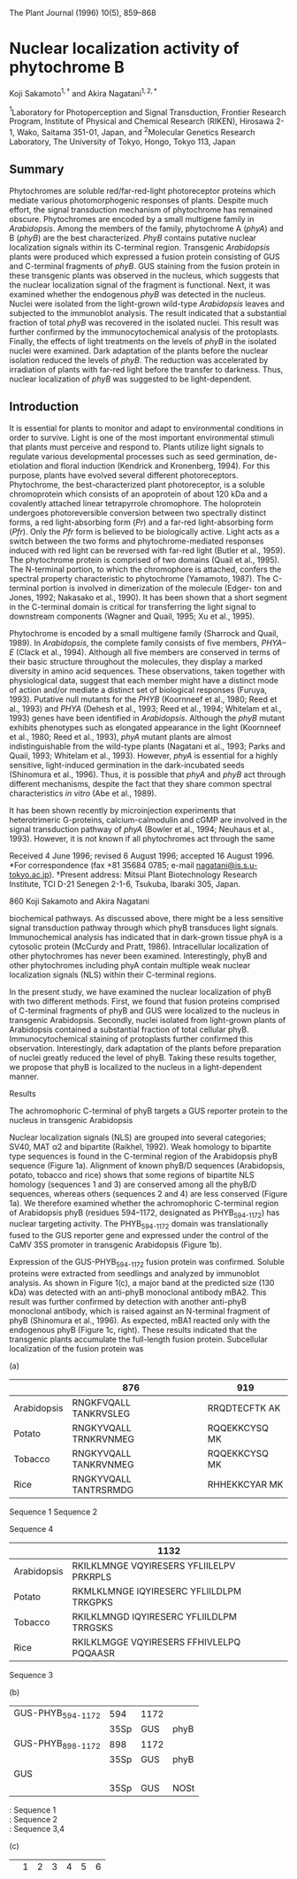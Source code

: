 
The Plant Journal (1996) 10(5), 859–868

# Nuclear localization activity of phytochrome B

Koji Sakamoto${}^{1,\dagger}$ and Akira Nagatani${}^{1,2,*}$

${}^{1}$Laboratory for Photoperception and Signal Transduction, Frontier Research Program, Institute of Physical and Chemical Research (RIKEN), Hirosawa 2-1, Wako, Saitama 351-01, Japan, and ${}^{2}$Molecular Genetics Research Laboratory, The University of Tokyo, Hongo, Tokyo 113, Japan

## Summary

Phytochromes are soluble red/far-red-light photoreceptor proteins which mediate various photomorphogenic responses of plants. Despite much effort, the signal transduction mechanism of phytochrome has remained obscure. Phytochromes are encoded by a small multigene family in *Arabidopsis*. Among the members of the family, phytochrome A (*phyA*) and B (*phyB*) are the best characterized. *PhyB* contains putative nuclear localization signals within its C-terminal region. Transgenic *Arabidopsis* plants were produced which expressed a fusion protein consisting of GUS and C-terminal fragments of *phyB*. GUS staining from the fusion protein in these transgenic plants was observed in the nucleus, which suggests that the nuclear localization signal of the fragment is functional. Next, it was examined whether the endogenous *phyB* was detected in the nucleus. Nuclei were isolated from the light-grown wild-type *Arabidopsis* leaves and subjected to the immunoblot analysis. The result indicated that a substantial fraction of total *phyB* was recovered in the isolated nuclei. This result was further confirmed by the immunocytochemical analysis of the protoplasts. Finally, the effects of light treatments on the levels of *phyB* in the isolated nuclei were examined. Dark adaptation of the plants before the nuclear isolation reduced the levels of *phyB*. The reduction was accelerated by irradiation of plants with far-red light before the transfer to darkness. Thus, nuclear localization of *phyB* was suggested to be light-dependent.

## Introduction

It is essential for plants to monitor and adapt to environmental conditions in order to survive. Light is one of the most important environmental stimuli that plants must perceive and respond to. Plants utilize light signals to regulate various developmental processes such as seed germination, de-etiolation and floral induction (Kendrick and Kronenberg, 1994). For this purpose, plants have evolved several different photoreceptors. Phytochrome, the best-characterized plant photoreceptor, is a soluble chromoprotein which consists of an apoprotein of about 120 kDa and a covalently attached linear tetrapyrrole chromophore. The holoprotein undergoes photoreversible conversion between two spectrally distinct forms, a red light-absorbing form (*Pr*) and a far-red light-absorbing form (*Pfr*). Only the *Pfr* form is believed to be biologically active. Light acts as a switch between the two forms and phytochrome-mediated responses induced with red light can be reversed with far-red light (Butler et al., 1959). The phytochrome protein is comprised of two domains (Quail et al., 1995). The N-terminal portion, to which the chromophore is attached, confers the spectral property characteristic to phytochrome (Yamamoto, 1987). The C-terminal portion is involved in dimerization of the molecule (Edger- ton and Jones, 1992; Nakasako et al., 1990). It has been shown that a short segment in the C-terminal domain is critical for transferring the light signal to downstream components (Wagner and Quail, 1995; Xu et al., 1995).

Phytochrome is encoded by a small multigene family (Sharrock and Quail, 1989). In *Arabidopsis*, the complete family consists of five members, *PHYA–E* (Clack et al., 1994). Although all five members are conserved in terms of their basic structure throughout the molecules, they display a marked diversity in amino acid sequences. These observations, taken together with physiological data, suggest that each member might have a distinct mode of action and/or mediate a distinct set of biological responses (Furuya, 1993). Putative null mutants for the *PHYB* (Koornneef et al., 1980; Reed et al., 1993) and *PHYA* (Dehesh et al., 1993; Reed et al., 1994; Whitelam et al., 1993) genes have been identified in *Arabidopsis*. Although the *phyB* mutant exhibits phenotypes such as elongated appearance in the light (Koornneef et al., 1980; Reed et al., 1993), *phyA* mutant plants are almost indistinguishable from the wild-type plants (Nagatani et al., 1993; Parks and Quail, 1993; Whitelam et al., 1993). However, *phyA* is essential for a highly sensitive, light-induced germination in the dark-incubated seeds (Shinomura et al., 1996). Thus, it is possible that *phyA* and *phyB* act through different mechanisms, despite the fact that they share common spectral characteristics *in vitro* (Abe et al., 1989).

It has been shown recently by microinjection experiments that heterotrimeric G-proteins, calcium-calmodulin and cGMP are involved in the signal transduction pathway of *phyA* (Bowler et al., 1994; Neuhaus et al., 1993). However, it is not known if all phytochromes act through the same

Received 4 June 1996; revised 6 August 1996; accepted 16 August 1996.
*For correspondence (fax +81 35684 0785;
e-mail nagatani@is.s.u-tokyo.ac.jp).
†Present address: Mitsui Plant Biotechnology Research Institute, TCI D-21 Senegen 2-1-6, Tsukuba, Ibaraki 305, Japan.

860 Koji Sakamoto and Akira Nagatani

biochemical pathways. As discussed above, there might be a less sensitive signal transduction pathway through which phyB transduces light signals. Immunochemical analysis has indicated that in dark-grown tissue phyA is a cytosolic protein (McCurdy and Pratt, 1986). Intracellular localization of other phytochromes has never been examined. Interestingly, phyB and other phytochromes including phyA contain multiple weak nuclear localization signals (NLS) within their C-terminal regions.

In the present study, we have examined the nuclear localization of phyB with two different methods. First, we found that fusion proteins comprised of C-terminal fragments of phyB and GUS were localized to the nucleus in transgenic Arabidopsis. Secondly, nuclei isolated from light-grown plants of Arabidopsis contained a substantial fraction of total cellular phyB. Immunocytochemical staining of protoplasts further confirmed this observation. Interestingly, dark adaptation of the plants before preparation of nuclei greatly reduced the level of phyB. Taking these results together, we propose that phyB is localized to the nucleus in a light-dependent manner.

Results

The achromophoric C-terminal of phyB targets a GUS reporter protein to the nucleus in transgenic Arabidopsis

Nuclear localization signals (NLS) are grouped into several categories; SV40, MAT α2 and bipartite (Raikhel, 1992). Weak homology to bipartite type sequences is found in the C-terminal region of the Arabidopsis phyB sequence (Figure 1a). Alignment of known phyB/D sequences (Arabidopsis, potato, tobacco and rice) shows that some regions of bipartite NLS homology (sequences 1 and 3) are conserved among all the phyB/D sequences, whereas others (sequences 2 and 4) are less conserved (Figure 1a). We therefore examined whether the achromophoric C-terminal region of Arabidopsis phyB (residues 594–1172, designated as PHYB<sub>594-1172</sub>) has nuclear targeting activity. The PHYB<sub>594-1172</sub> domain was translationally fused to the GUS reporter gene and expressed under the control of the CaMV 35S promoter in transgenic Arabidopsis (Figure 1b).

Expression of the GUS-PHYB<sub>594-1172</sub> fusion protein was confirmed. Soluble proteins were extracted from seedlings and analyzed by immunoblot analysis. As shown in Figure 1(c), a major band at the predicted size (130 kDa) was detected with an anti-phyB monoclonal antibody mBA2. This result was further confirmed by detection with another anti-phyB monoclonal antibody, which is raised against an N-terminal fragment of phyB (Shinomura et al., 1996). As expected, mBA1 reacted only with the endogenous phyB (Figure 1c, right). These results indicated that the transgenic plants accumulate the full-length fusion protein. Subcellular localization of the fusion protein was

(a)

|  | 876 |  | 919 |
| --- | --- | --- | --- |
| Arabidopsis | RNGKFVQALL TANKRVSLEG |  | RRQDTECFTK AK |
| Potato | RNGKYVQALL TRNKRVNMEG |  | RQQEKKCYSQ MK |
| Tobacco | RNGKYVQALL TANKRVNMEG |  | RQQEKKCYSQ MK |
| Rice | RNGKYVQALL TANTRSRMDG |  | RHHEKKCYAR MK |

Sequence 1 Sequence 2

Sequence 4

|  | 1132 |  |  |
| --- | --- | --- | --- |
| Arabidopsis | RKILKLMNGE VQYIRESERS YFLIILELPV PRKRPLS |  |  |
| Potato | RKMLKLMNGE IQYIRESERC YFLIILDLPM TRKGPKS |  |  |
| Tobacco | RKILKLMNGD IQYIRESERC YFLIILDLPM TRRGSKS |  |  |
| Rice | RKILKLMGGE VQYIRESERS FFHIVLELPQ PQQAASR |  |  |

Sequence 3

(b)

|  |  |  |  |
| --- | --- | --- | --- |
| GUS-PHYB<sub>594-1172</sub> | 594 | 1172 |  |
|  | 35Sp | GUS | phyB | NOSt |
| GUS-PHYB<sub>898-1172</sub> | 898 | 1172 |  |
|  | 35Sp | GUS | phyB | NOSt |
| GUS |  |  |  |
|  | 35Sp | GUS | NOSt |

: Sequence 1  
: Sequence 2  
: Sequence 3,4  

(c)

|  |  |  |  |  |  |  |
| --- | --- | --- | --- | --- | --- | --- |
|  | 1 | 2 | 3 | 4 | 5 | 6 |
|  |  |  |  |  |  |  |
|  |  |  |  |  |  |  |
|  |  |  |  |  |  |  |
|  |  |  |  |  |  |  |
|  |  |  |  |  |  |  |
|  |  |  |  |  |  |  |
|  |  |  |  |  |  |  |
|  |  |  |  |  |  |  |
|  |  |  |  |  |  |  |
|  |  |  |  |  |  |  |
|  |  |  |  |  |  |  |
|  |  |  |  |  |  |  |
|  |  |  |  |  |  |  |
|  |  |  |  |  |  |  |
|  |  |  |  |  |  |  |
|  |  |  |  |  |  |  |
|  |  |  |  |  |  |  |
|  |  |  |  |  |  |  |
|  |  |  |  |  |  |  |
|  |  |  |  |  |  |  |
|  |  |  |  |  |  |  |
|  |  |  |  |  |  |  |
|  |  |  |  |  |  |  |
|  |  |  |  |  |  |  |
|  |  |  |  |  |  |  |
|  |  |  |  |  |  |  |
|  |  |  |  |  |  |  |
|  |  |  |  |  |  |  |
|  |  |  |  |  |  |  |
|  |  |  |  |  |  |  |
|  |  |  |  |  |  |  |
|  |  |  |  |  |  |  |
|  |  |  |  |  |  |  |
|  |  |  |  |  |  |  |
|  |  |  |  |  |  |  |
|  |  |  |  |  |  |  |
|  |  |  |  |  |  |  |
|  |  |  |  |  |  |  |
|  |  |  |  |  |  |  |
|  |  |  |  |  |  |  |
|  |  |  |  |  |  |  |
|  |  |  |  |  |  |  |
|  |  |  |  |  |  |  |
|  |  |  |  |  |  |  |
|  |  |  |  |  |  |  |
|  |  |  |  |  |  |  |
|  |  |  |  |  |  |  |
|  |  |  |  |  |  |  |
|  |  |  |  |  |  |  |
|  |  |  |  |  |  |  |
|  |  |  |  |  |  |  |
|  |  |  |  |  |  |  |
|  |  |  |  |  |  |  |
|  |  |  |  |  |  |  |
|  |  |  |  |  |  |  |
|  |  |  |  |  |  |  |
|  |  |  |  |  |  |  |
|  |  |  |  |  |  |  |
|  |  |  |  |  |  |  |
|  |  |  |  |  |  |  |
|  |  |  |  |  |  |  |
|  |  |  |  |  |  |  |
|  |  |  |  |  |  |  |
|  |  |  |  |  |  |  |
|  |  |  |  |  |  |  |
|  |  |  |  |  |  |  |
|  |  |  |  |  |  |  |
|  |  |  |  |  |  |  |
|  |  |  |  |  |  |  |
|  |  |  |  |  |  |  |
|  |  |  |  |  |  |  |
|  |  |  |  |  |  |  |
|  |  |  |  |  |  |  |
|  |  |  |  |  |  |  |
|  |  |  |  |  |  |  |
|  |  |  |  |  |  |  |
|  |  |  |  |  |  |  |
|  |  |  |  |  |  |  |
|  |  |  |  |  |  |  |
|  |  |  |  |  |  |  |
|  |  |  |  |  |  |  |
|  |  |  |  |  |  |  |
|  |  |  |  |  |  |  |
|  |  |  |  |  |  |  |
|  |  |  |  |  |  |  |
|  |  |  |  |  |  |  |
|  |  |  |  |  |  |  |
|  |  |  |  |  |  |  |
|  |  |  |  |  |  |  |
|  |  |  |  |  |  |  |
|  |  |  |  |  |  |  |
|  |  |  |  |  |  |  |
|  |  |  |  |  |  |  |
|  |  |  |  |  |  |  |
|  |  |  |  |  |  |  |
|  |  |  |  |  |  |  |
|  |  |  |  |  |  |  |
|  |  |  |  |  |  |  |
|  |  |  |  |  |  |  |
|  |  |  |  |  |  |  |
|  |  |  |  |  |  |  |
|  |  |  |  |  |  |  |
|  |  |  |  |  |  |  |
|  |  |  |  |  |  |  |
|  |  |  |  |  |  |  |
|  |  |  |  |  |  |  |
|  |  |  |  |  |  |  |
|  |  |  |  |  |  |  |
|  |  |  |  |  |  |  |
|  |  |  |  |  |  |  |
|  |  |  |  |  |  |  |
|  |  |  |  |  |  |  |
|  |  |  |  |  |  |  |
|  |  |  |  |  |  |  |
|  |  |  |  |  |  |  |
|  |  |  |  |  |  |  |
|  |  |  |  |  |  |  |
|  |  |  |  |  |  |  |
|  |  |  |  |  |  |  |
|  |  |  |  |  |  |  |
|  |  |  |  |  |  |  |
|  |  |  |  |  |  |  |
|  |  |  |  |  |  |  |
|  |  |  |  |  |  |  |
|  |  |  |  |  |  |  |
|  |  |  |  |  |  |  |
|  |  |  |  |  |  |  |
|  |  |  |  |  |  |  |
|  |  |  |  |  |  |  |
|  |  |  |  |  |  |  |
|  |  |  |  |  |  |  |
|  |  |  |  |  |  |  |
|  |  |  |  |  |  |  |
|  |  |  |  |  |  |  |
|  |  |  |  |  |  |  |
|  |  |  |  |  |  |  |
|  |  |  |  |  |  |  |
|  |  |  |  |  |  |  |
|  |  |  |  |  |  |  |
|  |  |  |  |  |  |  |
|  |  |  |  |  |  |  |
|  |  |  |  |  |  |  |
|  |  |  |  |  |  |  |
|  |  |  |  |  |  |  |
|  |  |  |  |  |  |  |
|  |  |  |  |  |  |  |
|  |  |  |  |  |  |  |
|  |  |  |  |  |  |  |
|  |  |  |  |  |  |  |
|  |  |  |  |  |  |  |
|  |  |  |  |  |  |  |
|  |  |  |  |  |  |  |
|  |  |  |  |  |  |  |
|  |  |  |  |  |  |  |
|  |  |  |  |  |  |  |
|  |  |  |  |  |  |  |
|  |  |  |  |  |  |  |
|  |  |  |  |  |  |  |
|  |  |  |  |  |  |  |
|  |  |  |  |  |  |  |
|  |  |  |  |  |  |  |
|  |  |  |  |  |  |  |
|  |  |  |  |  |  |  |
|  |  |  |  |  |  |  |
|  |  |  |  |  |  |  |
|  |  |  |  |  |  |  |
|  |  |  |  |  |  |  |
|  |  |  |  |  |  |  |
|  |  |  |  |  |  |  |
|  |  |  |  |  |  |  |
|  |  |  |  |  |  |  |
|  |  |  |  |  |  |  |
|  |  |  |  |  |  |  |
|  |  |  |  |  |  |  |
|  |  |  |  |  |  |  |
|  |  |  |  |  |  |  |
|  |  |  |  |  |  |  |
|  |  |  |  |  |  |  |
|  |  |  |  |  |  |  |
|  |  |  |  |  |  |  |
|  |  |  |  |  |  |  |
|  |  |  |  |  |  |  |
|  |  |  |  |  |  |  |
|  |  |  |  |  |  |  |
|  |  |  |  |  |  |  |
|  |  |  |  |  |  |  |
|  |  |  |  |  |  |  |
|  |  |  |  |  |  |  |
|  |  |  |  |  |  |  |
|  |  |  |  |  |  |  |
|  |  |  |  |  |  |  |
|  |  |  |  |  |  |  |
|  |  |  |  |  |  |  |
|  |  |  |  |  |  |  |
|  |  |  |  |  |  |  |
|  |  |  |  |  |  |  |
|  |  |  |  |  |  |  |
|  |  |  |  |  |  |  |
|  |  |  |  |  |  |  |
|  |  |  |  |  |  |  |
|  |  |  |  |  |  |  |
|  |  |  |  |  |  |  |
|  |  |  |  |  |  |  |
|  |  |  |  |  |  |  |
|  |  |  |  |  |  |  |
|  |  |  |  |  |  |  |
|  |  |  |  |  |  |  |
|  |  |  |  |  |  |  |
|  |  |  |  |  |  |  |
|  |  |  |  |  |  |  |
|  |  |  |  |  |  |  |
|  |  |  |  |  |  |  |
|  |  |  |  |  |  |  |
|  |  |  |  |  |  |  |
|  |  |  |  |  |  |  |
|  |  |  |  |  |  |  |
|  |  |  |  |  |  |  |
|  |  |  |  |  |  |  |
|  |  |  |  |  |  |  |
|  |  |  |  |  |  |  |
|  |  |  |  |  |  |  |
|  |  |  |  |  |  |  |
|  |  |  |  |  |  |  |
|  |  |  |  |  |  |  |
|  |  |  |  |  |  |  |
|  |  |  |  |  |  |  |
|  |  |  |  |  |  |  |
|  |  |  |  |  |  |  |
|  |  |  |  |  |  |  |
|  |  |  |  |  |  |  |
|  |  |  |  |  |  |  |
|  |  |  |  |  |  |  |
|  |  |  |  |  |  |  |
|  |  |  |  |  |  |  |
|  |  |  |  |  |  |  |
|  |  |  |  |  |  |  |
|  |  |  |  |  |  |  |
|  |  |  |  |  |  |  |
|  |  |  |  |  |  |  |
|  |  |  |  |  |  |  |
|  |  |  |  |  |  |  |
|  |  |  |  |  |  |  |
|  |  |  |  |  |  |  |
|  |  |  |  |  |  |  |
|  |  |  |  |  |  |  |
|  |  |  |  |  |  |  |
|  |  |  |  |  |  |  |
|  |  |  |  |  |  |  |
|  |  |  |  |  |  |  |
|  |  |  |  |  |  |  |
|  |  |  |  |  |  |  |
|  |  |  |  |  |  |  |
|  |  |  |  |  |  |  |
|  |  |  |  |  |  |  |
|  |  |  |  |  |  |  |
|  |  |  |  |  |  |  |
|  |  |  |  |  |  |  |
|  |  |  |  |  |  |  |
|  |  |  |  |  |  |  |
|  |  |  |  |  |  |  |
|  |  |  |  |  |  |  |
|  |  |  |  |  |  |  |
|  |  |  |  |  |  |  |
|  |  |  |  |  |  |  |
|  |  |  |  |  |  |  |
|  |  |  |  |  |  |  |
|  |  |  |  |  |  |  |
|  |  |  |  |  |  |  |
|  |  |  |  |  |  |  |
|  |  |  |  |  |  |  |
|  |  |  |  |  |  |  |
|  |  |  |  |  |  |  |
|  |  |  |  |  |  |  |
|  |  |  |  |  |  |  |
|  |  |  |  |  |  |  |
|  |  |  |  |  |  |  |
|  |  |  |  |  |  |  |
|  |  |  |  |  |  |  |
|  |  |  |  |  |  |  |
|  |  |  |  |  |  |  |
|  |  |  |  |  |  |  |
|  |  |  |  |  |  |  |
|  |  |  |  |  |  |  |
|  |  |  |  |  |  |  |
|  |  |  |  |  |  |  |
|  |  |  |  |  |  |  |
|  |  |  |  |  |  |  |
|  |  |  |  |  |  |  |
|  |  |  |  |  |  |  |
|  |  |  |  |  |  |  |
|  |  |  |  |  |  |  |
|  |  |  |  |  |  |  |
|  |  |  |  |  |  |  |
|  |  |  |  |  |  |  |
|  |  |  |  |  |  |  |
|  |  |  |  |  |  |  |
|  |  |  |  |  |  |  |
|  |  |  |  |  |  |  |
|  |  |  |  |  |  |  |
|  |  |  |  |  |  |  |
|  |  |  |  |  |  |  |
|  |  |  |  |  |  |  |
|  |  |  |  |  |  |  |
|  |  |  |  |  |  |  |
|  |  |  |  |  |  |  |
|  |  |  |  |  |  |  |
|  |  |  |  |  |  |  |
|  |  |  |  |  |  |  |
|  |  |  |  |  |  |  |
|  |  |  |  |  |  |  |
|  |  |  |  |  |  |  |
|  |  |  |  |  |  |  |
|  |  |  |  |  |  |  |
|  |  |  |  |  |  |  |
|  |  |  |  |  |  |  |
|  |  |  |  |  |  |  |
|  |  |  |  |  |  |  |
|  |  |  |  |  |  |  |
|  |  |  |  |  |  |  |
|  |  |  |  |  |  |  |
|  |  |  |  |  |  |  |
|  |  |  |  |  |  |  |
|  |  |  |  |  |  |  |
|  |  |  |  |  |  |  |
|  |  |  |  |  |  |  |
|  |  |  |  |  |  |  |
|  |  |  |  |  |  |  |
|  |  |  |  |  |  |  |
|  |  |  |  |  |  |  |
|  |  |  |  |  |  |  |
|  |  |  |  |  |  |  |
|  |  |  |  |  |  |  |
|  |  |  |  |  |  |  |
|  |  |  |  |  |  |  |
|  |  |  |  |  |  |  |
|  |  |  |  |  |  |  |
|  |  |  |  |  |  |  |
|  |  |  |  |  |  |  |
|  |  |  |  |  |  |  |
|  |  |  |  |  |  |  |
|  |  |  |  |  |  |  |
|  |  |  |  |  |  |  |
|  |  |  |  |  |  |  |
|  |  |  |  |  |  |  |
|  |  |  |  |  |  |  |
|  |  |
in the nucleus in two independent transgenic line (Figure 2, and data not shown). In contrast, transgenic plants that expressed a control GUS gene without phyB sequence did not exhibit nuclear staining even after prolonged exposure to the substrate (Figure 2). To confirm the nuclear localization of the fusion protein in another type of cell, epidermal peels of hypocotyls were stained in which inhibition of cell elongation by phytochrome is observed (Gaba and Black, 1983). As expected, most GUS activity was detected in the nuclei (Figure 3). Thus, the nuclear targeting activity of PHYB<sub>594–1172</sub> was demonstrated in both cotyledon and stem.

We then examined whether the nuclear localization of the achromophoric GUS–PHYB<sub>594–1172</sub> fusion protein is affected by light. Plants were treated with far-red light for 20 min and then kept in darkness for 24 h before protoplasts preparation. As shown in Figure 4, GUS activity was predominantly detected in the nuclei from leaf protoplasts even if the plants were dark adapted. This result indicates that the nuclear localization of the achromophoric fusion protein is not light-dependent.

The C-terminal 275 amino acid residues of phyB are sufficient to target a GUS reporter protein to the nucleus

We further localized NLS within the C-terminal region of phyB. For this purpose, we prepared transgenic Arabidopsis lines expressing a shorter phyB fragment, PHYB<sub>898–1172</sub>, which contains only sequences 2–4 (Figure 1a). As shown in Figures 2 and 3, the transgenic plant expressing this fusion protein exhibited nuclear staining in both leaf protoplasts and epidermal cells. This result indicates that these 275 amino acid residues of Arabidopsis phyB are sufficient to target the protein to the nucleus.

Endogenous phyB is detected in isolated nuclei and protoplasts

To test whether endogenous phyB is also localized to the nucleus, nuclei were isolated from leaves of light-grown Arabidopsis plants. The nuclei were prepared with buffers adjusted to pH 6.0 and 7.0. Measurements of the pH after the homogenization indicated that the homogenate was not acidified. Although the nuclei were more stable and easier to handle at pH 6.0, phyA is known to artificially associate with the particulate fraction at this pH (Quail et al., 1973). Microscopic evaluation of the isolated nuclei indicated that the preparations using both buffers were free of visible contamination and that the nuclei were intact (representative data are shown in Figure 5a). The marked diversity in the size of nuclei probably reflects the multiploidy in Arabidopsis tissues as reported by Arumugananathan and Earle (1991). The average DNA content per nucleus in the preparations was about 0.9 pg, which is consistent

Nuclear localization activity of phytochrome B 861

with the reported value (Arumugananathan and Earle, 1991). Assessment of enzyme markers (Schaller and DeWitt, 1995) for endoplasmic reticulum (antimycin-insensitive NADH cytochrome c oxidase) and mitochondria (cytochrome c oxidase) indicated that contamination by these organelles was less than 5%. Immunoblot detection of the large subunit of Rubisco indicated that only about 0.1% of the total cellular accumulation was associated with the nuclear preparation. We did not see any significant differences in the purity of the preparation due to the difference in pH of the isolation buffer.

The nuclei were lysed with SDS and subjected to immunoblot analysis. Immunoblots probed with a monoclonal anti-Arabidopsis phyB antibody, mBA2, clearly demonstrates the presence of phyB in the nuclei (Figure 5b). No significant difference was seen in the levels of phyB between the nuclei prepared at pH 6.0 (lane 1) and pH 7.0 (lane 2). Since the nuclei from the putative phyB null mutant did not show staining (lane 3), the staining appears to be specific to phyB. Similar results were obtained with two other monoclonal anti-phyB antibodies, mAT1 raised against a tobacco PHYB fragment (residues 465–1132) (López-Juez et al., 1992) and mBA1 raised against an Arabidopsis PHYB fragment (residues 1–598) (Shinomura et al., 1996) (data not shown). The level of nuclear phyB relative to that of total cellular phyB was estimated on the basis of DNA content. As shown in Figure 5(b), the intensity of the phyB signal in whole-cell extracts (lane 4) was similar to that in isolated nuclei, indicating that a substantial part of the total cellular phyB exists in the nucleus. The detection of phyB in the crude extract was not affected by the presence of other cellular proteins as mixing cellular extract with the nuclear preparation did not alter the results (lanes 5 and 6).

The nuclear localization of endogenous phyB was examined by immunocytochemistry as well. Protoplasts were prepared from the light-grown leaves of the wild-type and the phyB null mutant and immunostained for phyB with the monoclonal antibody mBA2. As shown in Figure 6, strong immunoreactivity of phyB was detected in the nucleus in wild-type protoplasts whereas the phyB mutant ones showed little staining under the same conditions. Thus, nuclear localization of phyB was confirmed by both immunoblot and immunocytochemical methods.

Nuclear phyB is extracted to soluble fraction on disruption of nuclei

PhyB is extracted to the soluble fraction when tissue is homogenized in phytochrome extraction buffer (Abe et al., 1989). Therefore, we examined whether phyB in isolated nuclei can be similarly extracted. The nuclei were gently resuspended in the extraction buffer at pH 8.0, sonicated for a few seconds, and separated by centrifugation. Micro-

plants were determined. Plants were treated with red or far-red light for 20 min and then kept in darkness for 0, 4 or 12 h before the homogenization. In the case of the 0 h samples, leaves harvested in the light were placed on ice and irradiated with red or far-red light immediately before the nuclear isolation. For other samples, the whole plants were irradiated and transferred to darkness. Isolation of nuclei was performed under dim green safe light or in total darkness until the end of the first Percoll gradient step. All the remaining steps were done under white light. As a control, nuclei were prepared from light-grown plants in the light. As shown in Figure 7(a), the level of nuclear phyB is significantly reduced during the course of dark adaptation (lanes 3, 4, 6 and 7). The reduction was much faster and more complete if plants were treated with far-red light. However, treatment of leaves with either red or far-red light immediately before the isolation did not reduce the levels of nuclear phyB (lanes 2 and 3). This observation indicates that the levels of phyB in isolated nuclei were independent of the spectral forms of phyB during the nuclear isolation. We also examined if the dark adaptation altered the levels of cellular total phyB. As shown in Figure 7(b), the phyB level was not altered by these treatments.

## Discussion

### Nuclear localization of GUS-PHYB fragment fusion proteins

GUS reporter fusion proteins have been successfully used to demonstrate the presence of functional NLS in various plant proteins (Howard et al., 1992). Using this approach, we have shown that phyB contains functional NLS(s) within the C-terminal 275 amino acid residues which contain three putative bipartite type sequences (sequences 2–4 in Figure 1a). However, it should be noted that the localization could be due to a cryptic localization signal not used by the full-length molecule. Studies with a full-length construct would help to clarify this problem.

Since each putative NLSs found in the phyB sequence is rather weak compared with other known NLSs (Raikhel, 1992), these sequences might function in combination. It has been reported that a protein containing a weak NLS repeat can be localized to the nucleus (Varagona and Raikhel, 1994). Sequences 2 and 3 (Figure 1a) are conserved in Arabidopsis phyA, phyB and phyD, and in phyA, phyB, phyD and phyE, respectively. Although phyC appears to lack the same sequences found in phyB, different NLS-like sequences are found in the C-terminal region of phyC. Thus, it remains to be determined whether or not phytochromes other than phyB contain a functional NLS. It is noteworthy that a chimeric protein between the N-terminal half of phyB and the C-terminal half of phyA exhibits phyB activity

### Light regulation of the level of nuclear phyB

To examine if nuclear localization of the endogenous phyB is light-dependent, levels of nuclear phyB in dark-adapted

Nuclear localization activity of phytochrome B 863

Figure 3. Cellular GUS staining in epidermal peels of hypocotyls of transgenic Arabidopsis expressing the GUS-PHYB fragment fusion proteins. The epidermal peels prepared from the transgenic Arabidopsis expressing GUS-PHYB<sub>594-1172</sub> (a–d), GUS-PHYB<sub>898-1172</sub> (e and f) and GUS (g and h) were stained with X-Gluc (a, c, e and g) or DAPI (b, d, f and h). The scale bar represents 20 μm.

in transgenic plants (Wagner et al., 1996). This result might reflect the presence of a NLS in the C-terminal region of phyA.

Nuclear localization of endogenous phytochrome B

Together with the GUS-phyB fusion protein staining (Figures 2 and 3), our immunochemical analysis of isolated nuclei (Figure 5) suggests that the endogenous phyB is localized to the nucleus. In the history of phytochrome studies, the intracellular localization of phytochrome has been a matter of controversy for a long time (Pratt, 1994). Immunocytochemical analysis has revealed that phyA is principally distributed in the cytosol in dark-grown seedlings (McCurdy and Pratt, 1986). Although associations of phytochrome (probably phyA) with various organelles such

864 Koji Sakamoto and Akira Nagatani

Figure 4. Cellular GUS staining in leaf protoplasts prepared from dark-adapted transgenic Arabidopsis expressing the GUS-PHYB<sub>594-1172</sub> fusion protein.

The protoplasts were prepared from dark-adapted transgenic Arabidopsis expressing GUS-PHYB<sub>594-1172</sub> (a and b) and GUS (c and d), and were stained with X-Gluc (a and c) or DAPI (b and d). The scale bar represents 20 μm.

as amyloplasts, etioplasts, mitochondria, or plasma membrane have been reported in dark-grown plants, only a small portion of the total phyA present in the cell is recovered in these organelles or membrane fractions (Pratt, 1994). It is also well known that the Pfr form of phyA tends to associate with particulate material under certain conditions. However, no association with any particular organelle has been observed (Quail, 1975). Thus, there has been no convincing evidence that indicates a biologically relevant association of phytochrome with a particular organelle.

By a number of criteria, our results are distinct from all of these classical observations. First, staining for cellular GUS activity has revealed the presence of a functional targeting signal (Figures 2, 3 and 4), which has never previously been shown for any phytochromes. Secondly, a substantial part of the total cellular phyB was shown to be localized to the nucleus both by immunoblot detection (Figure 5) and immunocytochemical staining (Figure 6). Thirdly, phyB was detected in the isolated nuclei regardless of the spectral forms of phyB during isolation (lanes 2 and 5 of Figure 7). Finally, phyB was extracted from isolated nuclei only after disruption of the nucleus (Figure 5c). Therefore, we conclude that our observations are not due to artifacts, and that phyB is indeed present in the nucleus in the light. However, our data do not exclude the possibility that some amount of the Pfr form of phyB exists and acts in the cytosol. Functional analysis, such as microbeam

Figure 5. See facing page for legend.

Figure 6. See facing page for legend.

irradiation of the nucleus, will help to clearly demonstrate the biological significance of phyB in the nucleus.

### Possible mechanism of PhyB signal transduction

The level of nuclear phyB was greatly reduced by dark adaptation of plants, whereas the total level of cellular

(a)
L R0 R4 R12 F0 F4 F12
α-phyB
CBB
1 2 3 4 5 6 7

(b)
L F12 R12
1 2 3

Figure 7. Effects of light treatments on the levels of nuclear phyB.
(a) Immunoblot detection of phyB in isolated nuclei. Nuclei were isolated from light-grown plants (L), from plants treated with either red (R0) or far-red (F0) light immediately before the nuclear preparation, and from plants treated with red (R4, R12) or far-red (F4, F12) light before the dark adaptation for 4 (R4, F4) or 12 (R12, F12) h. Each lane contains a sample from 4.0×10⁵ nuclei. The blots were stained with a monoclonal anti-Arabidopsis phyB antibody mBA2 (upper). As a loading control, 8.0×10⁵ nuclei of each sample were analyzed by histone SDS-PAGE (lower).
(b) Immunoblot detection of phyB in the whole-cell extracts. Whole-cell extracts were prepared from light-grown plants (L), from plants treated with either red (R12) or far-red (F12) light and then dark-adapted for 12 h. Each lane contains a sample corresponding to 3.4 mg fresh weight tissue. The blot was stained with a monoclonal anti-Arabidopsis phyB antibody mBA2.

---

Figure 5. Immunoblot detection of phyB in isolated nuclei.
(a) Isolated nuclei were photographed in bright field (left), or under epifluorescence to show DNA staining with DAPI (right). The scale bar represents 20 μm.
(b) Immunoblot detection of phyB in nuclei isolated at pH 6.0 (lane 1) or 7.0 (lanes 2 and 3) and whole-cell extracts. Each lane contains a sample from 4×10⁵ nuclei (lanes 1–3), whole-cell extract corresponding to 2.4 mg fresh weight tissue (lanes 4 and 5) or 4×10⁵ wild-type nuclei plus an extract from 2.4 mg phyB mutant tissue (lane 6). All the samples are equivalent to 0.36 μg DNA. The blots stained with a monoclonal anti-Arabidopsis phyB antibody, mBA2 (α-phyB) and histone SDS-PAGE gel stained with Coomassie brilliant blue (CBB) are shown. WT, wild-type; phyB, Arabidopsis phyB-5 mutant.
(c) Extraction of phyB from isolated nuclei. Nuclei prepared at pH 7.0 were treated in extraction buffer at pH 8.0 with (+sonic) or without (−sonic) sonication and separated by centrifugation to supernatant (S) and pellet (P). Each lane contains the sample from 3.2×10⁵ nuclei. The blots probed with a monoclonal anti-Arabidopsis phyB antibody mBA2 (upper) and histone SDS-PAGE gel stained with CBB (lower) are shown.

Figure 6. Immunocytochemistry of wild-type and phyB mutant.
The localization of phyB was determined by mBA2 with protoplasts prepared from wild-type (a) and phyB mutant (b). The nuclei of wild-type (c) and phyB mutant (d) were stained with DAPI. The scale bar represents 20 μm.

---

Nuclear localization activity of phytochrome B 865

phyB remained fairly constant (Figure 7). However, the reduction was slower if plants were irradiated with red light before dark adaptation. This observation coincides with a photophysiological observation that short red light pulses given every 4 h are as effective as continuous red light for inhibition of hypocotyl elongation (Reed et al., 1994). Furthermore, the reduction in the levels of nuclear phyB was greatly accelerated by irradiation of plants with far-red light before dark adaptation (Figure 7). Since the achromophoric GUS-PHYB₅₉₄–₁₁₇₂ fusion protein did not change its cellular localization in response to a similar treatment (Figure 4), we propose that the spectral forms of phyB are important for the light-dependent nuclear localization and/or retention to occur. In mammalian cells, several transcription factors and proteins that modify these factors are known to change their nucleocytoplasmic partitioning in response to extracellular signals (Hill and Treisman, 1995). Thus, phyB might act in the same way to relay light signals to the nucleus.

Although targets of phyB in the nucleus are unknown, it is an attractive hypothesis that phyB regulates gene expression (Batschauer et al., 1994) through interactions with nuclear master regulators of photomorphogenesis. There are several Arabidopsis mutants that show constitutive photomorphogenic responses in the dark (Chory et al., 1989; Deng et al., 1991). A few of these mutants such as det1 (Chory, 1992) and cop1 (Ang and Deng, 1994) are known to be epistatic to photoreceptor mutants, suggesting that DET1 and COP1 act downstream of phytochrome. Interestingly, DET1 (Pepper et al., 1994) and COP1 (von Arnim and Deng, 1994) proteins are known to be nuclear-localized. Furthermore, nucleocytoplasmic partitioning of COP1 is regulated by light (von Arnim and Deng, 1994). Thus, phyB might modify the activity and/or localization of these nuclear factors in cytosol and/or within the nucleus. It is also noteworthy that protein phosphorylation is reported to be regulated by phytochrome in isolated nuclei (Datta et al., 1985; Romeo et al., 1991). Hence, protein phosphorylation might play a role in the signal transduction pathway acting downstream of phyB in the nucleus. However, it should be noted that nuclei were isolated from dark-grown plants for these phosphorylation experiments, and that the level of phyB in such nuclei has never been determined.

---

Other molecular species of phytochrome

Although it would be reasonable to hypothesize that phyB acts in the nucleus, the same model might not be applicable to other phytochromes. It has been shown that microinjection of agonists of heterotrimeric G-proteins or phyA to the cells of a phytochrome-deficient tomato mutant (aurea) complements its deficiency in the expression of phytochrome-regulated genes and in chloroplast development

(Neuhaus *et al.*, 1993). Calcium ions and cGMP have been shown to function as second messengers for these responses (Bowler *et al.*, 1994). Thus, the site of phyA action is probably not in the nucleus. It is noteworthy here that extremely weak light with which only 0.01% of the total Pr is converted to Pfr is sufficient to induce the phyA-dependent seed germination (Shinomura *et al.*, 1996). Thus, it is reasonable to suggest that the phyA response is amplified through cytosolic and/or plasma membrane signal transduction components, such as G-proteins. In contrast, the phyB response requires much higher fluence of light (Shinomura *et al.*, 1996), indicating that such amplification steps might be omitted in the phyB signal transduction pathway. It should also be noted that some of the phytochrome-mediated responses observed in lower plants are difficult to explain with phytochrome present in the nucleus. For example, polarization of functional phytochrome on the plasma membrane has been shown in a green algae and fern protonemata by microbeam irradiation experiments (Wada and Kadota, 1989). Thus, different phytochromes might act in totally different ways, even though they share a common overall structure and basic molecular properties.

### Experimental procedures

#### Plant materials
Arabidopsis thaliana (ecotype, Wassilewskija) was used for the transformation experiments. A. thaliana (ecotype Landsberg *er*) and the *phyB-5* (formerly known as *hy3-8-36*) mutant (Reed *et al.*, 1993) were used for the nuclear isolation and immunocytochemical experiments.

#### Plasmid construction and transformation
The binary vectors that express GUS fused to phyB C-terminal sequences were constructed by ligating the C-terminal fragments of the *PHYB* gene to the end of the GUS gene (Figure 1b). The stop codon of the GUS gene in the binary vector pBIH1-IG (Akama *et al.*, 1992) was replaced with a *SmaI* restriction endonuclease site by PCR. The plasmid so constructed (pGΔT8) was used to express the GUS-PHYB<sub>594–1172</sub> and the GUS-PHYB<sub>898–1172</sub> fusion proteins. The C-terminal fragments of *PHYB* gene were amplified by PCR with primers that generate a *SmaI*-ATG sequence at the 5′ end and a TAG-*SacI* sequence at the 3′ end. The *SmaI*-SacI fragment PCR products were ligated into *SmaI*-SacI-digested pGΔT8. Both of these plasmids were introduced into Arabidopsis by Agrobacterium-mediated transformation (Akama *et al.*, 1992).

#### Isolation of protoplasts and analysis of GUS localization
Protoplasts were prepared from transgenic Arabidopsis as follows. The cotyledons were harvested from approximately 10-day-old seedlings and cut into several pieces in a petri dish containing digestion buffer (0.4 M mannitol, 8 mM CaCl<sub>2</sub>, 0.5% w/v cellulase 'Onozuka' RS, 0.05% pectinase Y23). The tissues were then vacuum-infiltrated and incubated at room temperature with gentle agitation for 2–3 h. The protoplasts were collected by centrifugation at 60 g. The protoplasts were incubated with GUS assay mixture (0.3 M mannitol, 50 mM Na-phosphate buffer at pH 7.0, MS medium salt mixture, 10 mM EDTA, 0.5 mM K<sub>3</sub>Fe(CN)<sub>6</sub>, 0.5 mM K<sub>4</sub>Fe(CN)<sub>6</sub>, 2 mM X-Gluc) at 37°C for 3–4 h. After the development of blue color, 4′,6-diamidino-2-phenylindole dihydrochloride (DAPI) was added at 50 ng ml<sup>−1</sup> to visualize DNA.

#### Histochemical analysis of GUS localization
The epidermal layer was peeled from the hypocotyl of the transgenic plants with forceps, transferred to the GUS assay mixture (see above) and vacuum-infiltrated. After incubation at 37°C for 0.5–1 h, DAPI was added as described above.

#### Isolation of nuclei
Arabidopsis plants were grown under continuous white light for 3–4 weeks. For some experiments, plants were treated with 3.0 W m<sup>−2</sup> far-red or red light (Nagatani *et al.*, 1993) for 20 min and then transferred into darkness. To isolate nuclei, 2–5 g of leaves were harvested and homogenized in 80 ml of the nuclear isolation buffer at pH 6.0 (10 mM Mes-KOH, 10 mM NaCl, 5 mM EDTA, 0.15 mM spermine, 0.5 mM spermidine, 0.6% Triton X-100, 0.25 M Sucrose, pH 6.0 (Jensen *et al.*, 1988)) or at pH 7.0 (10 mM Pipes-KOH, 10 mM MgCl<sub>2</sub>, 0.2% Triton X-100, 1 M hexylene glycol, 5 mM 2-mercaptoethanol, 0.8 mM phenylmethylsulfonyl fluoride (PMSF), pH 7.0 (Foster *et al.*, 1992)) with a blender equipped with razor blades. The crude homogenate was then filtered through stainless mesh and the nuclei in the filtrate were collected by centrifugation at 1500 g. The nuclei were further purified twice on 0–50% discontinuous Percoll (Pharmacia Biotech) gradient (Datta *et al.*, 1985). With this method, 1–2 × 10<sup>6</sup> nuclei per gram tissue were reproducibly obtained. All the procedures were performed under white light at 4°C unless otherwise stated. The DNA contents in the preparations were determined according to Baer *et al.* (1982). Assays of enzyme markers for endoplasmic reticulum (antimycin-insensitive NADH cytochrome c oxidase) and mitochondria (cytochrome c oxidase) were carried out by standard procedures (Schaller and DeWitt, 1995). A monoclonal antibody against the large subunit of Rubisco was prepared as described (Nagatani *et al.*, 1984).

#### Immunoblot detection of phyB
The isolated nuclei were solubilized in the SDS-PAGE sample buffer (Laemmli, 1970) at 0.8 × 10<sup>5</sup> nuclei μl<sup>−1</sup> at 95°C for 2 min and were then subjected to the immunoblot analysis. For the preparation of nuclear extracts, 2 × 10<sup>6</sup> nuclei were resuspended in 25 μl of the extraction buffer (0.15 M NaCl, 10 mM Tris-HCl, 1 mM PMSF, 5 mM 2-mercaptoethanol, pH 8.0), sonicated at the lowest possible intensity for a few seconds (Sonicator 5202, Ohtake Works, Tokyo), and centrifuged at 18 000 g for 10 min. The supernatant and the pellet were then subjected to the immunoblot analysis. As a loading control, nuclear proteins from each sample were subjected to SDS-PAGE modified for histone separation and stained with Coomassie brilliant blue (Thomas and Kornberg, 1975). Four major bands presumed to be core histones were detected in the lower molecular-weight region.

The whole-cell extracts were prepared as follows. Leaves were homogenized in SDS-PAGE sample buffer (Laemmli, 1970) on ice with a small glass homogenizer. The homogenate was then heated at 95°C for 5 min. Debris were removed by centrifugation and

subjected to SDS-PAGE. The DNA contents in the tissue were determined to be 150 μg DNA per gram tissue by the method of Baer et al. (1982). The entire comparison between the nuclear fractions and the whole-cell extracts was based on this value. Immunoblot detection was done with ProtoBlot Western Blot AP Systems (Promega) using a monoclonal anti-phyB antibody mBA2, which is raised against an Arabidopsis PHYB fragment (residues 594–1172) (Shinomura et al., 1996) unless otherwise stated.

### Immunocytochemical detection of phyB

The protoplasts were washed with washing solution (0.4 M mannitol, 4 mM Mes-KOH, 20 mM KCl, pH 5.7) and laid on polylysine-coated slides. The protoplasts were fixed with 2% paraformaldehyde for 15 min and permeabilized with 0.4% Triton X-100 for 4 min. The permeabilized cells on the slides were blocked with 2% bovine serum albumin (BSA) for 1 h and then incubated with the mBA2 antibody for 1 h. The glass plates were washed with PBS and FITC linked anti-mouse Ig (Amersham International) was added and incubated for 1 h. The plates were washed with PBS to remove excess FITC and mounted in an anti-fade mount solution containing DAPI.

### Acknowledgments

We thank Dr Kenzo Nakamura for providing the binary vector pBIH1-IG and Dr Xing-Wang Deng for protocols for immunocytochemical staining of protoplasts. We also thank Drs Kazuhiro Akama, Azusa Yano, Takatoshi Kagawa, Hiroshi Takeda, Richard E. Kendrick for helpful discussions and Drs Stephen J. Streatfield and Shannon Frances for comments on the manuscript. This work was supported in part by a Grant-in-Aid for General Scientific Research to K.S. and A.N. (06454018) and a Grant-in-Aid for Scientific Research on Priority Areas 'The Molecular Basis of Flexible Organ Plans in Plants' to A.N. (0727022, 08262203) from the Ministry of Education, Science and Culture of Japan.

### References

Abe, H., Takio, K., Titani, K. and Furuya, M. (1989) Amino-terminal amino acid sequences of pea phytochrome II fragments obtained by limited proteolysis. *Plant Cell Physiol.* 30, 1089–1097.

Akama, K., Shiraishi, H., Ohta, S., Nakamura, K., Okada, K. and Shimura, Y. (1992) Efficient transformation of Arabidopsis thaliana: Comparison of efficiencies with various organ, plant ecotypes and Agrobacterium strain. *Plant Cell Rep.* 12, 7–11.

Ang, L.-H. and Deng, X.-W. (1994) Regulatory hierarchy of photomorphogenic loci: allele-specific and light-dependent interaction between the HY5 and COP1 loci. *Plant Cell*, 6, 613–628.

von Arnim, A.G. and Deng, X.-W. (1994) Light inactivation of Arabidopsis photomorphogenic repressor COP1 involves a cell-specific regulation of its nucleocytoplasmic partitioning. *Cell*, 79, 1035–1045.

Arumuganathan, K. and Earle, E.D. (1991) Nuclear DNA content of some important plant species. *Plant Mol. Biol. Rep.* 9, 208–219.

Baer, G.B., Meyers, S.P., Molin, W.T. and Scharader, L.E. (1982) A simple and sensitive DNA assay for plant extracts. *Plant Physiol.* 70, 999–1003.

Batschauer, A., Gilmartin, P.M., Nagy, F. and Schäfer, E. (1994) The molecular biology of photoregulated genes. In *Photomorphogenesis in plants*, 2nd Edn. (Kendrick, R.E. and Kronenberg, G.H.M., eds). Dordrecht: Kluwer Academic Publishers, pp. 559–599.

Bowler, C., Neuhaus, G., Yamagata, H. and Chua, N.-H. (1994) Cyclic GMP and calcium mediate phytochrome phototransduction. *Cell*, 77, 73–81.

Butler, W.L., Norris, K.H., Siegelman, H.W. and Hendricks, S.B. (1959) Detection, assay, and preliminary purification of the pigment controlling photoresponsive development of plants. *Proc. Natl Acad. Sci. USA*, 45, 1703–1708.

Chory, J. (1992) A genetic model for light-regulated seedling development in Arabidopsis. *Development*, 115, 337–357.

Chory, J., Peto, C., Feinbaum, R., Pratt, L. and Ausubel, F. (1989) Arabidopsis thaliana mutant that develops as a light-grown plant in the absence of light. *Cell*, 58, 991–999.

Clack, T., Mathews, S. and Sharrock, R.A. (1994) The phytochrome apoprotein family in Arabidopsis is encoded by five genes: The sequences and expression of PHYD and PHYE. *Plant Mol. Biol.* 25, 413–427.

Datta, N., Chen, Y.-R. and Roux, S.J. (1985) Phytochrome and calcium stimulation of protein phosphorylation in isolated pea nuclei. *Biochem. Biophys. Res. Commun.* 128, 1403–1408.

Dehesh, K., Tepperman, J., Christensen, A.H. and Quail, P.H. (1991) phyB is evolutionarily conserved and constitutively expressed in rice seedling shoots. *Mol. Gen. Genet.* 225, 305–313.

Dehesh, K., Franci, C., Parks, B.M., Seeley, K.A., Short, T.W., Tepperman, J.M. and Quail, P.H. (1993) Arabidopsis HY8 locus encodes phytochrome A. *Plant Cell*, 5, 1081–1088.

Deng, X.-W., Caspar, T. and Quail, P.H. (1991) COP1: a regulatory locus involved in light-controlled development and gene expression in Arabidopsis. *Genes Devel.* 5, 1172–1182.

Edgerton, M.D. and Jones, A.M. (1992) Localization of protein-protein interactions between subunits of phytochrome. *Plant Cell*, 4, 161–171.

Foster, R., Gasch, A., Kay, S. and Chua, N.-H. (1992) Analysis of protein/DNA interactions. In *Methods in Arabidopsis research* (Koncz, C., Chua, N.-H. and Schell, J., eds). Singapore: World Scientific Publishing, pp. 378–392.

Furuya, M. (1993) Phytochromes — their molecular species, gene families, and functions. *Ann. Rev. Plant Physiol. Plant Mol. Biol.* 44, 617–645.

Gaba, V. and Black, M. (1983) The control of cell growth by light. In *Photomorphogenesis: Encyclopedia of Plant Physiology*. New Ser. 16A. (Shropshire, Jr, W. and Mohr, H., eds), Berlin: Springer Verlag, pp. 358–400.

Heyer, A. and Gatz, C. (1992) Isolation and characterization of a cDNA-clone coding for potato type-B phytochrome. *Plant Mol. Biol.* 20, 589–600.

Hill, C.S. and Treisman, R. (1995) Transcriptional regulation by extracellular signals: Mechanisms and specificity. *Cell*, 80, 199–211.

Howard, E.A., Zupan, J.R., Citovsky, V. and Zambryski, P.C. (1992) The VirD2 protein of A. tumefaciens contains a C-terminal bipartite nuclear localization signal: Implications for nuclear uptake of DNA in plant cells. *Cell*, 68, 109–118.

Jensen, E.Ø., Marcker, K.A., Schell, J. and Bruijn, F.J. (1988) Interaction of a nodule specific, trans-acting factor with distinct DNA elements in the soybean leghaemoglobin *lbcl3 5′* upstream region. *EMBO J.* 7, 1265–1271.

Kendrick, R.E. and Kronenberg, G.H.M. (eds) (1994) *Photomorphogenesis in plants*, 2nd Edn. Dordrecht: Kluwer Academic Publishers.

Kern, R., Gasch, A., Deak, M., Kay, S.A. and Chua, N.-H. (1993) PhyB of tobacco, a new member of the phytochrome family. *Plant Physiol.* 102, 1363–1364.

Koornneef, M., Rolff, E. and Spruit, C.J.P. (1980) Genetic control of light-inhibited hypocotyl elongation in *Arabidopsis thaliana* (L.) Heynh. Z. Pflanzenphysiol. 100S, 147–160.

Laemmli, U.K. (1970) Cleavage of structural proteins during the assembly of the head of bacteriophage T4. Nature, 227, 680–685.

López-Juez, E., Nagatani, A., Tomizawa, K.I., Deak, M., Kern, R., Kendrick, R.E. and Furuya, M. (1992) The cucumber long hypocotyl mutant lacks a light-stable PHYB-like phytochrome. Plant Cell, 4, 241–251.

McCurdy, D.W. and Pratt, L.H. (1986) Immunogold electron microscopy of phytochrome in *Avena*: Identification of intracellular sites responsible for phytochrome sequestrating and enhanced pelletability. J. Cell Biol. 103, 2541–2550.

Nagatani, A., Yamamoto, K.T., Furuya, M., Fukumoto, T. and Yamashita, A. (1984) Production and characterization of monoclonal antibodies which distinguish different surface structures of pea (*Pisum sativum* cv. Alaska) phytochrome. Plant Physiol. 25, 1059–1068.

Nagatani, A., Reed, J.W. and Chory, J. (1993) Isolation and initial characterization of *Arabidopsis* mutants that are deficient in phytochrome A. Plant Physiol. 102, 269–277.

Nakasako, M., Wada, M., Tokutomi, S., Yamamoto, K.T., Sakai, J., Kataoka, M., Tokunaga, F. and Furuya, M. (1990) Quaternary structure of pea phytochrome I dimer studied with small-angle X-ray scattering and rotary-shadowing electron microscopy. Photochem. Photobiol. 52, 3–12.

Neuhaus, G., Bowler, C., Kern, R. and Chua, N.-H. (1993) Calcium/calmodulin-dependent and calcium/calmodulin-independent phytochrome signal transduction pathways. Cell, 73, 937–952.

Parks, B.M. and Quail, P.H. (1993) *hy8*, a new class of *Arabidopsis* long hypocotyl mutants deficient in functional phytochromeA. Plant Cell, 5, 39–48.

Pepper, A., Delaney, T., Washburn, T., Poole, D. and Chory, J. (1994) *DET1*, a negative regulator of light-mediated development and gene expression in *Arabidopsis*, encodes a novel nuclear-localized protein. Cell, 78, 109–116.

Pratt, L.H. (1994) Distribution and localization of phytochrome within the plant. In *Photomorphogenesis in Plants*, 2nd Edn (Kendrick, R.E. and Kronenberg, G.H.M., eds). Dordrecht: Kluwer Academic Publishers, pp. 163–185.

Quail, P.H. (1975) Particle-bound phytochrome: Association with a ribonucleoprotein fraction from *Cucurbita pepo* L. Planta, 123, 223–234.

Quail, P.H., Marmé, D. and Schäfer, E. (1973) Particle-bound phytochrome from maize and pumpkin. Nature New Biol. 245, 189–191.

Quail, P.H., Boylan, M.T., Parks, B.M., Short, T.W., Xu, Y. and Wagner, D. (1995) Phytochromes: Photosensory perception and signal transduction. Science, 268, 675–680.

Raikhel, N. (1992) Nuclear targeting in plants. Plant Physiol. 100, 1627–1632.

Reed, J.W., Nagpal, P., Poole, D.S., Furuya, M. and Chory, J.
(1993) Mutations in the gene for the red far-red light receptor phytochrome B alter cell elongation and physiological responses throughout *Arabidopsis* development. Plant Cell, 5, 147–157.

Reed, J.W., Nagatani, A., Elich, T.D., Fagan, M. and Chory, J. (1994) Phytochrome A and phytochrome B have overlapping but distinct functions in *Arabidopsis* development. Plant Physiol. 104, 1139–1149.

Romeo, L.C., Sommer, D., Gotor, C. and Song, P.-S. (1991) Protein phosphorylation in isolated nuclei from etiolated *Avena* seedlings. Effects of red/far-red light and cholera toxin. FEBS Lett. 282, 347–350.

Schaller, G.E. and DeWitt, N.D. (1995) Analysis of the H⁺-ATPase and other proteins of the *Arabidopsis* plasma membrane. Methods Cell Biol. 50, 129–148.

Sharrock, R.A. and Quail, P.H. (1989) Novel phytochrome sequences in *Arabidopsis thaliana*: Structure, evolution, and differential expression of a plant regulatory photoreceptor family. Genes Devel. 3, 1745–1757.

Shinomura, T., Nagatani, A., Hanzawa, H., Kubota, M., Watanabe, M. and Furuya, M. (1996) Action spectra for phytochrome A- and B-specific photoinduction of seed germination in *Arabidopsis thaliana*. Proc. Natl Acad. Sci. USA, 93, 8129–8133.

Thomas, J.O. and Kornberg, R.D. (1975) An octamer of histones in chromatin and free in solution. Proc. Natl Acad. Sci. USA, 72, 2626–2630.

Varagona, M.J. and Raikhel, N.V. (1994) The basic domain in the bZIP regulatory protein Opaque2 serves two independent functions: DNA binding and nuclear localization. Plant J. 5, 207–214.

Wada, M. and Kadota, A. (1989) Photomorphogenesis in lower green plants. Ann. Rev. Plant Physiol. Plant Mol. Biol. 40, 169–191.

Wagner, D. and Quail, P.H. (1995) Mutational analysis of phytochrome B identifies a small COOH-terminal-domain region critical for regulatory activity. Proc. Natl Acad. Sci. USA, 92, 8596–8600.

Wagner, D., Fairchild, C.D., Kuhn, R.M. and Quail, P.H. (1996) Chromophore-bearing NH₂-terminal domains of phytochromes A and B determine their photosensory specificity and differential light lability. Proc. Natl Acad. Sci. USA, 93, 4011–4015.

Whitelam, G.C., Johnson, E., Peng, J.R., Carol, P., Anderson, M.L., Cowl, J.S. and Harberd, N.P. (1993) Phytochrome A null mutants of *Arabidopsis* display a wild-type phenotype in white light. Plant Cell, 5, 757–768.

Xu, Y., Parks, B.M., Short, T.W. and Quail, P.H. (1995) Missense mutations define a restricted segment in the C-terminal domain of phytochrome A critical to its regulatory activity. Plant Cell, 7, 1433–1443.

Yamamoto, K.T. (1987) Structure-function relationship of pea phytochrome as deduced from amino-terminal sequence analysis of phytochrome chromopeptides. In *Phytochrome and Photoregulation in Plants* (Furuya, M., ed.). Tokyo: Academic Press, pp. 63–81.
